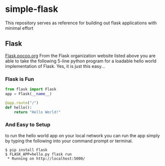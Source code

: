 # simple-flask
This repository serves as reference for building out flask applications with minimal effort

## Flask
[Flask.pocoo.org](http://Flask.pocoo.org)
From the Flask organization website listed above you are able to take the following 5-line python program for a loadable hello world implementation of Flask. Yes, it is just this easy...

### Flask is Fun
```python
from flask import Flask
app = Flask(__name__)

@app.route("/")
def hello():
    return "Hello World!"
```

### And Easy to Setup
to run the hello world app on your local network you can run the app simply by typing the following into your command prompt or terminal.
```shell
$ pip install Flask
$ FLASK_APP=hello.py flask run
 * Running on http://localhost:5000/
```
